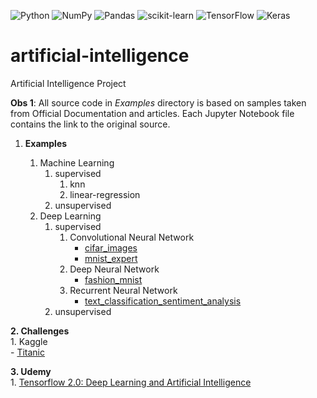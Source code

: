 ![Python](https://img.shields.io/badge/python-3670A0?style=for-the-badge&logo=python&logoColor=ffdd54)
![NumPy](https://img.shields.io/badge/numpy-%23013243.svg?style=for-the-badge&logo=numpy&logoColor=white)
![Pandas](https://img.shields.io/badge/pandas-%23150458.svg?style=for-the-badge&logo=pandas&logoColor=white)
![scikit-learn](https://img.shields.io/badge/scikit--learn-%23F7931E.svg?style=for-the-badge&logo=scikit-learn&logoColor=white)
![TensorFlow](https://img.shields.io/badge/TensorFlow-%23FF6F00.svg?style=for-the-badge&logo=TensorFlow&logoColor=white)
![Keras](https://img.shields.io/badge/Keras-%23D00000.svg?style=for-the-badge&logo=Keras&logoColor=white)

artificial-intelligence
===

Artificial Intelligence Project


**Obs 1**: All source code in _Examples_ directory is based on samples taken from Official Documentation and articles. Each Jupyter Notebook file contains the link to the original source. 


1. **Examples**
    
    1. Machine Learning
        1. supervised
            1. knn
            2. linear-regression
        2. unsupervised
    2. Deep Learning
        1. supervised
            1. Convolutional Neural Network
                - [cifar_images](examples/deep-learning/cnn/cifar_images.ipynb)
                - [mnist_expert](examples/deep-learning/cnn/mnist_expert.ipynb)
            2. Deep Neural Network
                - [fashion_mnist](examples/deep-learning/dnn/fashion_mnist.ipynb)
            3. Recurrent Neural Network
                - [text_classification_sentiment_analysis](examples/deep-learning/rnn/text_classification_sentiment_analysis.ipynb)
        2. unsupervised
        
        
**2. Challenges**  
    1. Kaggle  
        - [Titanic](kaggle/titanic)

**3. Udemy**  
    1. [Tensorflow 2.0: Deep Learning and Artificial Intelligence](udemy/tensorflow-2.0)
